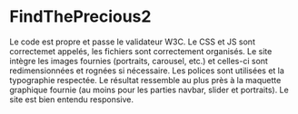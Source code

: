# FindThePrecious2

Le code est propre et passe le validateur W3C.
Le CSS et JS sont correctemet appelés, les fichiers sont correctement organisés.
Le site intègre les images fournies (portraits, carousel, etc.) et celles-ci sont redimensionnées et rognées si nécessaire.
Les polices sont utilisées et la typographie respectée.
Le résultat ressemble au plus près à la maquette graphique fournie (au moins pour les parties navbar, slider et portraits).
Le site est bien entendu responsive.
